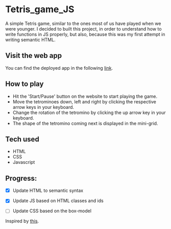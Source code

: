 # Tetris_game_JS
A simple Tetris game, similar to the ones most of us have played when we were younger. I decided to built this project, in order to understand how to write functions in JS properly, but also, because this was my first attempt in writing semantic HTML.

## Visit the web app
You can find the deployed app in the following [link](https://artemis-p.github.io/Tetris_game_JS/).

## How to play
- Hit the 'Start/Pause' button on the website to start playing the game.
- Move the tetrominoes down, left and right by clicking the respective arrow keys in your keyboard.
- Change the rotation of the tetromino by clicking the up arrow key in your keyboard.
- The shape of the tetromino coming next is displayed in the mini-grid.

## Tech used
- HTML
- CSS
- Javascript

## Progress:
- [x] Update HTML to semantic syntax
- [x] Update JS based on HTML classes and ids
- [ ] Update CSS based on the box-model


Inspired by [this](https://www.freecodecamp.org/news/learn-javascript-by-creating-a-tetris-game/).

